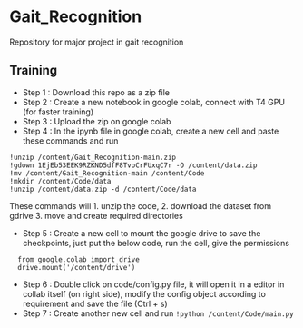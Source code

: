 # Gait_Recognition
Repository for major project in gait recognition

## Training
- Step 1 : Download this repo as a zip file
- Step 2 : Create a new notebook in google colab, connect with T4 GPU (for faster training)
- Step 3 : Upload the zip on google colab
- Step 4 : In the ipynb file in google colab, create a new cell and paste these commands  and run
```
!unzip /content/Gait_Recognition-main.zip
!gdown 1EjEb53EEK9RZKND5dfF8TvoCrFUxqC7r -O /content/data.zip
!mv /content/Gait_Recognition-main /content/Code
!mkdir /content/Code/data
!unzip /content/data.zip -d /content/Code/data

```
These commands will 1. unzip the code, 2. download the dataset from gdrive 3. move and create required directories

- Step 5 : Create a new cell to mount the google drive to save the checkpoints, just put the below code, run the cell, give the permissions
```
  from google.colab import drive
  drive.mount('/content/drive')

```

- Step 6 : Double click on code/config.py file, it will open it in a editor in collab itself (on right side), modify  the config object according to requirement and save the file (Ctrl + s)
- Step 7 : Create another new cell and run ```!python /content/Code/main.py```
